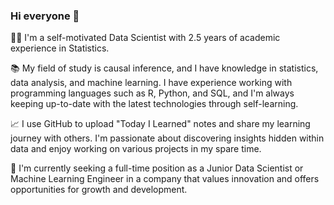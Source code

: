 ### Hi everyone 👋

<!--
**KwonNayeon/KwonNayeon** is a ✨ _special_ ✨ repository because its `README.md` (this file) appears on your GitHub profile.

Here are some ideas to get you started:

- 🔭 I’m currently working on ...
- 🌱 I’m currently learning ...
- 👯 I’m looking to collaborate on ...
- 🤔 I’m looking for help with ...
- 💬 Ask me about ...
- 📫 How to reach me: ...
- 😄 Pronouns: ...
- ⚡ Fun fact: ...
-->

👩‍💻 I'm a self-motivated Data Scientist with 2.5 years of academic experience in Statistics.

📚 My field of study is causal inference, and I have knowledge in statistics, data analysis, and machine learning. I have experience working with programming languages such as R, Python, and SQL, and I'm always keeping up-to-date with the latest technologies through self-learning.

📈 I use GitHub to upload "Today I Learned" notes and share my learning journey with others. I'm passionate about discovering insights hidden within data and enjoy working on various projects in my spare time.

🔎 I'm currently seeking a full-time position as a Junior Data Scientist or Machine Learning Engineer in a company that values innovation and offers opportunities for growth and development.

